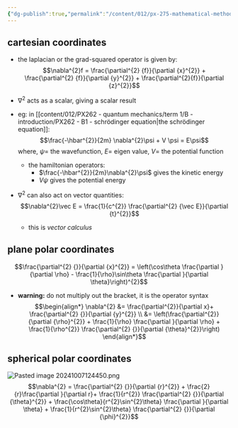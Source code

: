 ```yaml
---
{"dg-publish":true,"permalink":"/content/012/px-275-mathematical-methods/a-differentiation/2-advanced-a3-a4-and-a5/px-275-a4c-the-laplacian/","noteIcon":"1","created":"2024-11-25T10:50:32.000+00:00","updated":"2024-12-07T11:51:28.050+00:00"}
---
```


## cartesian coordinates
- the laplacian or the grad-squared operator is given by: 
$$\nabla^{2}f = \frac{\partial^{2} {f}}{\partial {x}^{2}} + \frac{\partial^{2} {f}}{\partial {y}^{2}} + \frac{\partial^{2}{f}}{\partial {z}^{2}}$$
- $\nabla^{2}$ acts as a scalar, giving a scalar result
- eg: in [[content/012/PX262 - quantum mechanics/term 1/B - introduction/PX262 - B1 - schrödinger equation\|the schrödinger equation]]: 
$$\frac{-\hbar^{2}}{2m} \nabla^{2}\psi + V \psi = E\psi$$
		where, $\psi=$ the wavefunction, $E=$ eigen value, $V=$ the potential function
	- the hamiltonian operators:
		- $\frac{-\hbar^{2}}{2m}\nabla^{2}\psi$ gives the kinetic energy
		- $V\psi$ gives the potential energy

- $\nabla^{2}$ can also act on vector quantities: 
$$\nabla^{2}\vec E = \frac{1}{c^{2}} \frac{\partial^{2} {\vec E}}{\partial {t}^{2}}$$
	- this is *vector calculus*
## plane polar coordinates
$$\frac{\partial^{2} {}}{\partial {x}^{2}} = \left(\cos\theta \frac{\partial }{\partial \rho} - \frac{1}{\rho}\sin\theta \frac{\partial }{\partial \theta}\right)^{2}$$
- **warning:** do not multiply out the bracket, it is the operator syntax
$$\begin{align*}
	\nabla^{2} &= \frac{\partial^{2}}{\partial x}+ \frac{\partial^{2} {}}{\partial {y}^{2}} \\
	&= \left(\frac{\partial^{2}}{\partial {\rho}^{2}} + \frac{1}{\rho} \frac{\partial }{\partial \rho} + \frac{1}{\rho^{2}} \frac{\partial^{2} {}}{\partial {\theta}^{2}}\right)
\end{align*}$$
## spherical polar coordinates
![Pasted image 20241007124450.png](/img/user/pics/Pasted%20image%2020241007124450.png)
$$\nabla^{2} = \frac{\partial^{2} {}}{\partial {r}^{2}} + \frac{2}{r}\frac{\partial }{\partial r}+ \frac{1}{r^{2}} \frac{\partial^{2} {}}{\partial {\theta}^{2}} + \frac{\cos\theta}{r^{2}\sin^{2}\theta} \frac{\partial }{\partial \theta} + \frac{1}{r^{2}\sin^{2}\theta} \frac{\partial^{2} {}}{\partial {\phi}^{2}}$$
